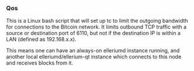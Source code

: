 ### Qos ###

This is a Linux bash script that will set up tc to limit the outgoing bandwidth for connections to the Bitcoin network. It limits outbound TCP traffic with a source or destination port of 6110, but not if the destination IP is within a LAN (defined as 192.168.x.x).

This means one can have an always-on elleriumd instance running, and another local elleriumd/ellerium-qt instance which connects to this node and receives blocks from it.
